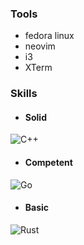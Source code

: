 ### Tools
- fedora linux
- neovim
- i3
- XTerm

### Skills
- #### Solid
![C++](https://img.shields.io/badge/C%2B%2B-00599C?style=for-the-badge&logo=c%2B%2B&logoColor=white)

- #### Competent
![Go](https://img.shields.io/badge/Go-00ADD8?style=for-the-badge&logo=go&logoColor=white)

- #### Basic
![Rust](https://img.shields.io/badge/Rust-000000?style=for-the-badge&logo=rust&logoColor=white)
